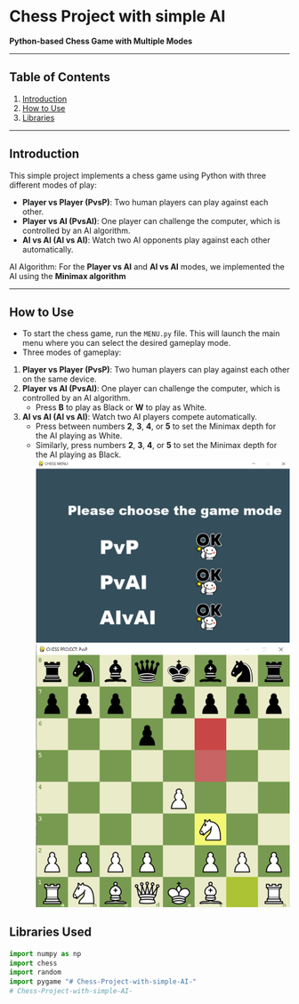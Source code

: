 # Chess Project with simple AI 

**Python-based Chess Game with Multiple Modes**

---

## Table of Contents
1. [Introduction](#introduction)
2. [How to Use](#how-to-use)
3. [Libraries](#libraries-used)
---

## <a name="introduction"></a> Introduction

This simple project implements a chess game using Python with three different modes of play:

- **Player vs Player (PvsP)**: Two human players can play against each other.
- **Player vs AI (PvsAI)**: One player can challenge the computer, which is controlled by an AI algorithm.
- **AI vs AI (AI vs AI)**: Watch two AI opponents play against each other automatically.

AI Algorithm:
For the **Player vs AI** and **AI vs AI** modes, we implemented the AI using the **Minimax algorithm**

---

## <a name="how-to-use"></a> How to Use


- To start the chess game, run the `MENU.py` file. This will launch the main menu where you can select the desired gameplay mode.
- Three modes of gameplay:
1. **Player vs Player (PvsP)**: Two human players can play against each other on the same device.
2. **Player vs AI (PvsAI)**: One player can challenge the computer, which is controlled by an AI algorithm.
    - Press **B** to play as Black or **W** to play as White.
3. **AI vs AI (AI vs AI)**: Watch two AI players compete automatically.
    - Press between numbers **2**, **3**, **4**, or **5** to set the Minimax depth for the AI playing as White.
    - Similarly, press numbers **2**, **3**, **4**, or **5** to set the Minimax depth for the AI playing as Black.
![MENU Screenshot](Screenshot/MENU.png)
![Gameplay Screenshot](Screenshot/gameplay.png)



## <a name="libraries"></a> Libraries Used

```python
import numpy as np
import chess
import random
import pygame "# Chess-Project-with-simple-AI-" 
# Chess-Project-with-simple-AI-
